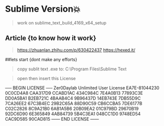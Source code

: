 # Sublime Version💥

>work on sublime_text_build_4169_x64_setup

## Article {to know how it work}
>https://zhuanlan.zhihu.com/p/630422437
>https://hexed.it/

##lets start {dont make any efforts}
>copy sublit text .exe to:
C:\Program Files\Sublime Text

>open then insert this License

>
—– BEGIN LICENSE —–
Zer0Daylab
Unlimited User License
EA7E-81044230
0C0CD4A8 CAA317D9 CCABD1AC 434C984C
7E4A0B13 77893C3E DD0A5BA1 B2EB721C
4BAAB4C4 9B96437D 14EB743E 7DB55D9C
7CA26EE2 67C3B4EC 29B2C65A 88D90C59
CB6CCBA5 7DE6177B C02C2826 8C9A21B0
6AB1A5B6 20B09EA2 01C979BD 29670B19
92DC6D90 6E365849 4AB84739 5B4C3EA1
048CC1D0 9748ED54 CAC9D585 90CAD815
—— END LICENSE ——